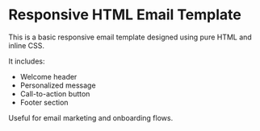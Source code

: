# Responsive HTML Email Template

This is a basic responsive email template designed using pure HTML and inline CSS.

It includes:
- Welcome header
- Personalized message
- Call-to-action button
- Footer section

Useful for email marketing and onboarding flows.
